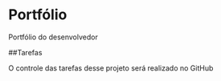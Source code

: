 # Portfólio
Portfólio do desenvolvedor

##Tarefas

O controle das tarefas desse projeto será realizado no GitHub
